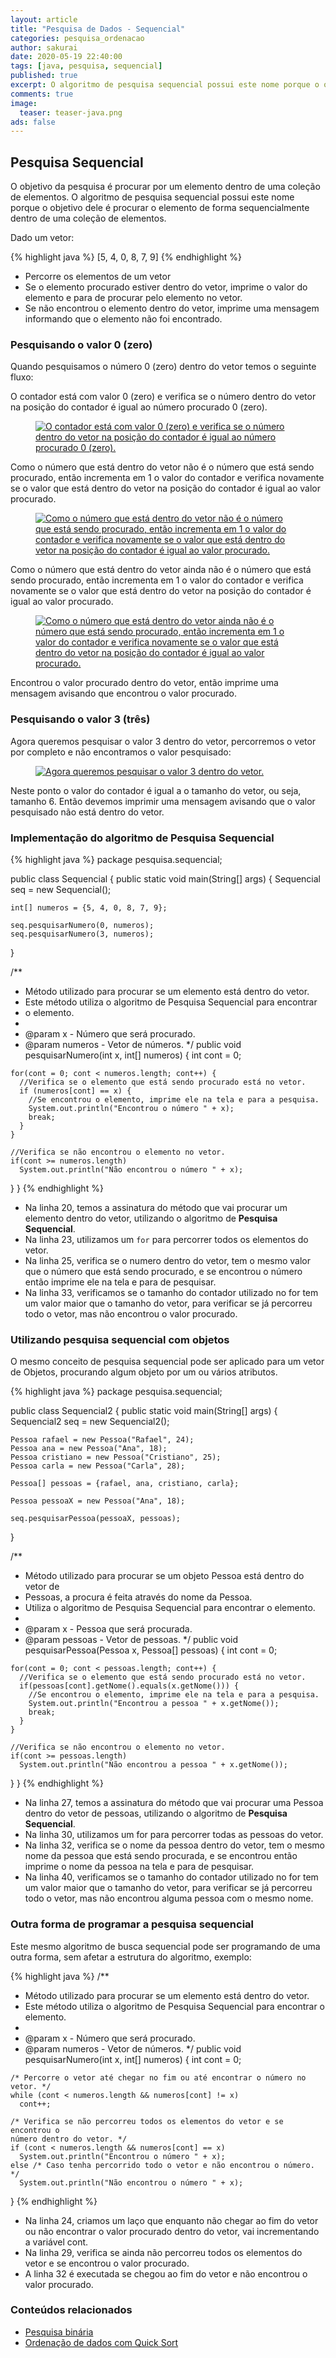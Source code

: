 ```yaml
---
layout: article
title: "Pesquisa de Dados - Sequencial"
categories: pesquisa_ordenacao
author: sakurai
date: 2020-05-19 22:40:00
tags: [java, pesquisa, sequencial]
published: true
excerpt: O algoritmo de pesquisa sequencial possui este nome porque o objetivo dele é procurar o elemento de forma sequencialmente dentro de uma coleção de elementos.
comments: true
image:
  teaser: teaser-java.png
ads: false
---
```


## Pesquisa Sequencial

O objetivo da pesquisa é procurar por um elemento dentro de uma coleção de elementos. O algoritmo de pesquisa sequencial possui este nome porque o objetivo dele é procurar o elemento de forma sequencialmente dentro de uma coleção de elementos.

Dado um vetor:

{% highlight java %}
[5, 4, 0, 8, 7, 9]
{% endhighlight %}

- Percorre os elementos de um vetor
- Se o elemento procurado estiver dentro do vetor, imprime o valor do elemento e para de procurar pelo elemento no vetor.
- Se não encontrou o elemento dentro do vetor, imprime uma mensagem informando que o elemento não foi encontrado.


### Pesquisando o valor 0 (zero)

Quando pesquisamos o número 0 (zero) dentro do vetor temos o seguinte fluxo:

O contador está com valor 0 (zero) e verifica se o número dentro do vetor na posição do contador é igual ao número procurado 0 (zero).

<figure>
    <a href="/images/2020-05-19-pesquisa-sequencial-01.png"><img src="/images/2020-05-19-pesquisa-sequencial-01.png" alt="O contador está com valor 0 (zero) e verifica se o número dentro do vetor na posição do contador é igual ao número procurado 0 (zero)."></a>
</figure>

Como o número que está dentro do vetor não é o número que está sendo procurado, então incrementa em 1 o valor do contador e verifica novamente se o valor que está dentro do vetor na posição do contador é igual ao valor procurado.

<figure>
    <a href="/images/2020-05-19-pesquisa-sequencial-01.png"><img src="/images/2020-05-19-pesquisa-sequencial-01.png" alt="Como o número que está dentro do vetor não é o número que está sendo procurado, então incrementa em 1 o valor do contador e verifica novamente se o valor que está dentro do vetor na posição do contador é igual ao valor procurado."></a>
</figure>

Como o número que está dentro do vetor ainda não é o número que está sendo procurado, então incrementa em 1 o valor do contador e verifica novamente se o valor que está dentro do vetor na posição do contador é igual ao valor procurado.

<figure>
    <a href="/images/2020-05-19-pesquisa-sequencial-03.png"><img src="/images/2020-05-19-pesquisa-sequencial-03.png" alt="Como o número que está dentro do vetor ainda não é o número que está sendo procurado, então incrementa em 1 o valor do contador e verifica novamente se o valor que está dentro do vetor na posição do contador é igual ao valor procurado."></a>
</figure>
	
Encontrou o valor procurado dentro do vetor, então imprime uma mensagem avisando que encontrou o valor procurado.


### Pesquisando o valor 3 (três)

Agora queremos pesquisar o valor 3 dentro do vetor, percorremos o vetor por completo e não encontramos o valor pesquisado:

<figure>
    <a href="/images/2020-05-19-pesquisa-sequencial-04.png"><img src="/images/2020-05-19-pesquisa-sequencial-04.png" alt="Agora queremos pesquisar o valor 3 dentro do vetor."></a>
</figure>

Neste ponto o valor do contador é igual a o tamanho do vetor, ou seja, tamanho 6. Então devemos imprimir uma mensagem avisando que o valor pesquisado não está dentro do vetor.


### Implementação do algoritmo de Pesquisa Sequencial

{% highlight java %}
package pesquisa.sequencial;

public class Sequencial {
  public static void main(String[] args) {
    Sequencial seq = new Sequencial();
    
    int[] numeros = {5, 4, 0, 8, 7, 9};
    
    seq.pesquisarNumero(0, numeros);
    seq.pesquisarNumero(3, numeros);
  }
  
  /**
   * Método utilizado para procurar se um elemento está dentro do vetor.
   * Este método utiliza o algoritmo de Pesquisa Sequencial para encontrar
   * o elemento.
   * 
   * @param x    - Número que será procurado. 
   * @param numeros - Vetor de números.
   */
  public void pesquisarNumero(int x, int[] numeros) {
    int cont = 0;
    
    for(cont = 0; cont < numeros.length; cont++) {
      //Verifica se o elemento que está sendo procurado está no vetor.
      if (numeros[cont] == x) {
        //Se encontrou o elemento, imprime ele na tela e para a pesquisa.
        System.out.println("Encontrou o número " + x);
        break;
      }
    }
    
    //Verifica se não encontrou o elemento no vetor.
    if(cont >= numeros.length)
      System.out.println("Não encontrou o número " + x);
  }
}
{% endhighlight %}

- Na linha 20, temos a assinatura do método que vai procurar um elemento dentro do vetor, utilizando o algoritmo de **Pesquisa Sequencial**.
- Na linha 23, utilizamos um `for` para percorrer todos os elementos do vetor.
- Na linha 25, verifica se o numero dentro do vetor, tem o mesmo valor que o número que está sendo procurado, e se encontrou o número então imprime ele na tela e para de pesquisar.
- Na linha 33, verificamos se o tamanho do contador utilizado no for tem um valor maior que o tamanho do vetor, para verificar se já percorreu todo o vetor, mas não encontrou o valor procurado.


### Utilizando pesquisa sequencial com objetos

O mesmo conceito de pesquisa sequencial pode ser aplicado para um vetor de Objetos, procurando algum objeto por um ou vários atributos.

{% highlight java %}
package pesquisa.sequencial;

public class Sequencial2 {
  public static void main(String[] args) {
    Sequencial2 seq = new Sequencial2();
    
    Pessoa rafael = new Pessoa("Rafael", 24);
    Pessoa ana = new Pessoa("Ana", 18);
    Pessoa cristiano = new Pessoa("Cristiano", 25);
    Pessoa carla = new Pessoa("Carla", 28);
    
    Pessoa[] pessoas = {rafael, ana, cristiano, carla};
    
    Pessoa pessoaX = new Pessoa("Ana", 18);
    
    seq.pesquisarPessoa(pessoaX, pessoas);
  }
  
  /**
   * Método utilizado para procurar se um objeto Pessoa está dentro do vetor de
   * Pessoas, a procura é feita através do nome da Pessoa.
   * Utiliza o algoritmo de Pesquisa Sequencial para encontrar o elemento.
   * 
   * @param x    - Pessoa que será procurada. 
   * @param pessoas - Vetor de pessoas.
   */
  public void pesquisarPessoa(Pessoa x, Pessoa[] pessoas) {
    int cont = 0;
    
    for(cont = 0; cont < pessoas.length; cont++) {
      //Verifica se o elemento que está sendo procurado está no vetor.
      if(pessoas[cont].getNome().equals(x.getNome())) {
        //Se encontrou o elemento, imprime ele na tela e para a pesquisa.
        System.out.println("Encontrou a pessoa " + x.getNome());
        break;
      }
    }
    
    //Verifica se não encontrou o elemento no vetor.
    if(cont >= pessoas.length)
      System.out.println("Não encontrou a pessoa " + x.getNome());
  }
}
{% endhighlight %}

- Na linha 27, temos a assinatura do método que vai procurar uma Pessoa dentro do vetor de pessoas, utilizando o algoritmo de **Pesquisa Sequencial**.
- Na linha 30, utilizamos um for para percorrer todas as pessoas do vetor.
- Na linha 32, verifica se o nome da pessoa dentro do vetor, tem o mesmo nome  da pessoa que está sendo procurada, e se encontrou então imprime o nome da pessoa na tela e para de pesquisar.
- Na linha 40, verificamos se o tamanho do contador utilizado no for tem um valor maior que o tamanho do vetor, para verificar se já percorreu todo o vetor, mas não encontrou alguma pessoa com o mesmo nome.


### Outra forma de programar a pesquisa sequencial

Este mesmo algoritmo de busca sequencial pode ser programando de uma outra forma, sem afetar a estrutura do algoritmo, exemplo:

{% highlight java %}
  /**
   * Método utilizado para procurar se um elemento está dentro do vetor.
   * Este método utiliza o algoritmo de Pesquisa Sequencial para encontrar o elemento.
   * 
   * @param x    - Número que será procurado. 
   * @param numeros - Vetor de números.
   */
  public void pesquisarNumero(int x, int[] numeros) {
    int cont = 0;
    
    /* Percorre o vetor até chegar no fim ou até encontrar o número no vetor. */
    while (cont < numeros.length && numeros[cont] != x)
      cont++;
    
    /* Verifica se não percorreu todos os elementos do vetor e se encontrou o 
    número dentro do vetor. */
    if (cont < numeros.length && numeros[cont] == x)
      System.out.println("Encontrou o número " + x);
    else /* Caso tenha percorrido todo o vetor e não encontrou o número. */
      System.out.println("Não encontrou o número " + x);
  }
{% endhighlight %}

- Na linha 24, criamos um laço que enquanto não chegar ao fim do vetor ou não encontrar o valor procurado dentro do vetor, vai incrementando a variável cont.
- Na linha 29, verifica se ainda não percorreu todos os elementos do vetor e se encontrou o valor procurado.
- A linha 32 é executada se chegou ao fim do vetor e não encontrou o valor procurado.


### Conteúdos relacionados

- [Pesquisa binária](http://www.universidadejava.com.br/pesquisa_ordenacao/pesquisa-binaria/)
- [Ordenação de dados com Quick Sort](http://www.universidadejava.com.br/pesquisa_ordenacao/quick-sort/)